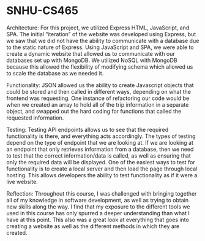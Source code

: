 # SNHU-CS465
Architecture:
	For this project, we utilized Express HTML, JavaScript, and SPA. The initial “iteration” of the website was developed using Express, but we saw that we did not have the ability to communicate with a database due to the static nature of Express. Using JavaScript and SPA, we were able to create a dynamic website that allowed us to communicate with our databases set up with MongoDB. We utilized NoSQL with MongoDB because this allowed the flexibility of modifying schema which allowed us to scale the database as we needed it.

Functionality:
	JSON allowed us the ability to create Javascript objects that could be stored and then called in different ways, depending on what the frontend was requesting. One instance of refactoring our code would be when we created an array to hold all of the trip information in a separate object, and swapped out the hard coding for functions that called the requested information.

Testing:
	Testing API endpoints allows us to see that the required functionality is there, and everything acts accordingly. The types of testing depend on the type of endpoint that we are looking at. If we are looking at an endpoint that only retrieves information from a database, then we need to test that the correct information/data is called, as well as ensuring that only the required data will be displayed. One of the easiest ways to test for functionality is to create a local server and then load the page through local hosting. This allows developers the ability to test functionality as if it were a live website.

Reflection:
	Throughout this course, I was challenged with bringing together all of my knowledge in software development, as well as trying to obtain new skills along the way. I find that my exposure to the different tools we used in this course has only spurred a deeper understanding than what I have at this point. This also was a great look at everything that goes into creating a website as well as the different methods in which they are created.
